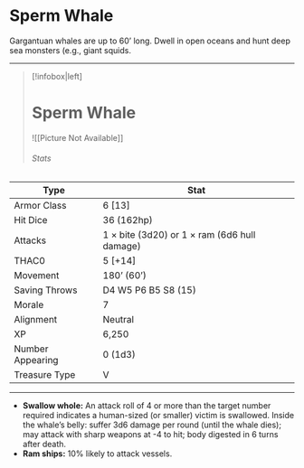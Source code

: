 
# Sperm Whale
Gargantuan whales are up to 60’ long. Dwell in open oceans and hunt deep sea monsters (e.g., giant squids.

------
> [!infobox|left] 
>  # Sperm Whale
>  ![[Picture Not Available]] 
>  ###### Stats 
| Type                    | Stat        |
| ---------------- | ------------------------------ | 
| Armor Class     | 6 [13]                                       |
| Hit Dice         | 36 (162hp)                                   |
| Attacks          | 1 × bite (3d20) or 1 × ram (6d6 hull damage) |
| THAC0            | 5 [+14]                                      |
| Movement         | 180’ (60’)                                   |
| Saving Throws    | D4 W5 P6 B5 S8 (15)                          |
| Morale           | 7                                            |
| Alignment        | Neutral                                      |
| XP               | 6,250                                        |
| Number Appearing | 0 (1d3)                                      |
| Treasure Type    | V                                            |

------

- **Swallow whole:** An attack roll of 4 or more than the target number required indicates a human-sized (or smaller) victim is swallowed. Inside the whale’s belly: suffer 3d6 damage per round (until the whale dies); may attack with sharp weapons at -4 to hit; body digested in 6 turns after death.
- **Ram ships:** 10% likely to attack vessels.